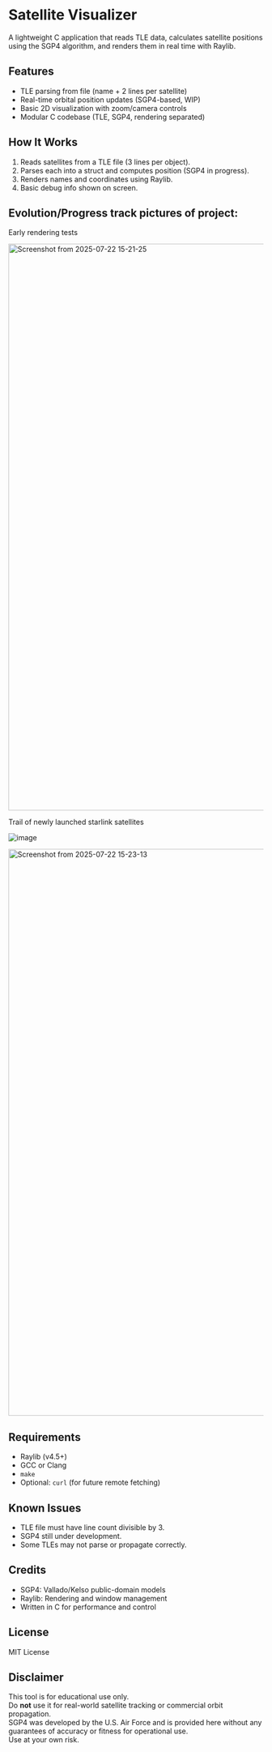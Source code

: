 # Satellite Visualizer

A lightweight C application that reads TLE data, calculates satellite positions using the SGP4 algorithm, and renders them in real time with Raylib.

## Features

- TLE parsing from file (name + 2 lines per satellite)
- Real-time orbital position updates (SGP4-based, WIP)
- Basic 2D visualization with zoom/camera controls
- Modular C codebase (TLE, SGP4, rendering separated)

## How It Works

1. Reads satellites from a TLE file (3 lines per object).
2. Parses each into a struct and computes position (SGP4 in progress).
3. Renders names and coordinates using Raylib.
4. Basic debug info shown on screen.

## Evolution/Progress track pictures of project:

Early rendering tests

<img width="1922" height="1119" alt="Screenshot from 2025-07-22 15-21-25" src="https://github.com/user-attachments/assets/09d9fac6-8c07-4b9b-b8af-38dd9284fd38" />


Trail of newly launched starlink satellites 

![image](https://github.com/user-attachments/assets/32fc949e-7b03-4249-aa60-e0a40df65348)

<img width="1922" height="1119" alt="Screenshot from 2025-07-22 15-23-13" src="https://github.com/user-attachments/assets/c4c2f71a-e3bf-4690-83e9-9d4e2af2c643" />



## Requirements

- Raylib (v4.5+)
- GCC or Clang
- `make`
- Optional: `curl` (for future remote fetching)

## Known Issues

- TLE file must have line count divisible by 3.
- SGP4 still under development.
- Some TLEs may not parse or propagate correctly.

## Credits

- SGP4: Vallado/Kelso public-domain models  
- Raylib: Rendering and window management  
- Written in C for performance and control

## License

MIT License

## Disclaimer

This tool is for educational use only.  
Do **not** use it for real-world satellite tracking or commercial orbit propagation.  
SGP4 was developed by the U.S. Air Force and is provided here without any guarantees of accuracy or fitness for operational use.  
Use at your own risk.




